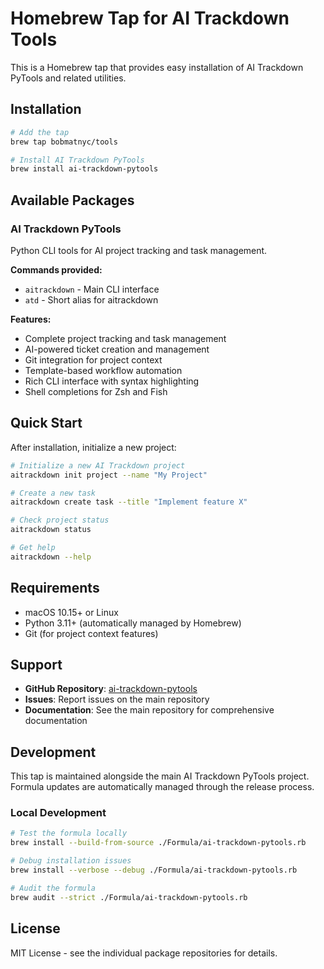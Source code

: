 # Homebrew Tap for AI Trackdown Tools

This is a Homebrew tap that provides easy installation of AI Trackdown PyTools and related utilities.

## Installation

```bash
# Add the tap
brew tap bobmatnyc/tools

# Install AI Trackdown PyTools
brew install ai-trackdown-pytools
```

## Available Packages

### AI Trackdown PyTools

Python CLI tools for AI project tracking and task management.

**Commands provided:**
- `aitrackdown` - Main CLI interface
- `atd` - Short alias for aitrackdown

**Features:**
- Complete project tracking and task management
- AI-powered ticket creation and management
- Git integration for project context
- Template-based workflow automation
- Rich CLI interface with syntax highlighting
- Shell completions for Zsh and Fish

## Quick Start

After installation, initialize a new project:

```bash
# Initialize a new AI Trackdown project
aitrackdown init project --name "My Project"

# Create a new task
aitrackdown create task --title "Implement feature X"

# Check project status
aitrackdown status

# Get help
aitrackdown --help
```

## Requirements

- macOS 10.15+ or Linux
- Python 3.11+ (automatically managed by Homebrew)
- Git (for project context features)

## Support

- **GitHub Repository**: [ai-trackdown-pytools](https://github.com/bobmatnyc/ai-trackdown-pytools)
- **Issues**: Report issues on the main repository
- **Documentation**: See the main repository for comprehensive documentation

## Development

This tap is maintained alongside the main AI Trackdown PyTools project. Formula updates are automatically managed through the release process.

### Local Development

```bash
# Test the formula locally
brew install --build-from-source ./Formula/ai-trackdown-pytools.rb

# Debug installation issues
brew install --verbose --debug ./Formula/ai-trackdown-pytools.rb

# Audit the formula
brew audit --strict ./Formula/ai-trackdown-pytools.rb
```

## License

MIT License - see the individual package repositories for details.